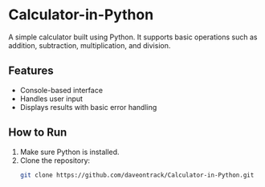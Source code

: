 # Calculator-in-Python

A simple calculator built using Python.
 It supports basic operations such as addition, subtraction, multiplication, and division.

## Features
- Console-based interface
- Handles user input
- Displays results with basic error handling

## How to Run
1. Make sure Python is installed.
2. Clone the repository:
   ```bash
   git clone https://github.com/daveontrack/Calculator-in-Python.git 
